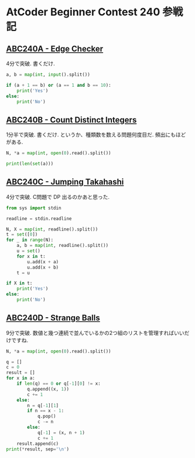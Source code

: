 # AtCoder Beginner Contest 240 参戦記

## [ABC240A - Edge Checker](https://atcoder.jp/contests/abc240/tasks/abc240_a)

4分で突破. 書くだけ.

```python
a, b = map(int, input().split())

if (a + 1 == b) or (a == 1 and b == 10):
    print('Yes')
else:
    print('No')
```

## [ABC240B - Count Distinct Integers](https://atcoder.jp/contests/abc240/tasks/abc240_b)

1分半で突破. 書くだけ. というか、種類数を数える問題何度目だ. 頻出にもほどがある.

```python
N, *a = map(int, open(0).read().split())

print(len(set(a)))
```

## [ABC240C - Jumping Takahashi](https://atcoder.jp/contests/abc240/tasks/abc240_c)

4分で突破. C問題で DP 出るのかあと思った.

```python
from sys import stdin

readline = stdin.readline

N, X = map(int, readline().split())
t = set([0])
for _ in range(N):
    a, b = map(int, readline().split())
    u = set()
    for x in t:
        u.add(x + a)
        u.add(x + b)
    t = u

if X in t:
    print('Yes')
else:
    print('No')
```

## [ABC240D - Strange Balls](https://atcoder.jp/contests/abc240/tasks/abc240_d)

9分で突破. 数値と幾つ連続で並んでいるかの2つ組のリストを管理すればいいだけですね.

```python
N, *a = map(int, open(0).read().split())

q = []
c = 0
result = []
for x in a:
    if len(q) == 0 or q[-1][0] != x:
        q.append((x, 1))
        c += 1
    else:
        n = q[-1][1]
        if n == x - 1:
            q.pop()
            c -= n
        else:
            q[-1] = (x, n + 1)
            c += 1
    result.append(c)
print(*result, sep='\n')
```
